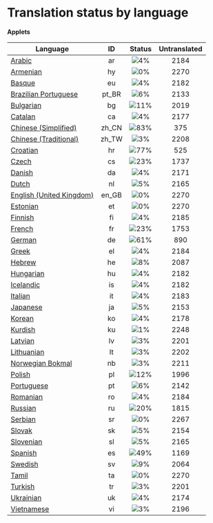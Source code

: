 # Translation status by language
**Applets**

Language | ID | Status | Untranslated
---------|:--:|:------:|:-----------:
[Arabic](language-status/ar.md) | ar |  ![4%](http://progressed.io/bar/4) | 2184
[Armenian](language-status/hy.md) | hy |  ![0%](http://progressed.io/bar/0) | 2270
[Basque](language-status/eu.md) | eu |  ![4%](http://progressed.io/bar/4) | 2182
[Brazilian Portuguese](language-status/pt_BR.md) | pt_BR |  ![6%](http://progressed.io/bar/6) | 2133
[Bulgarian](language-status/bg.md) | bg |  ![11%](http://progressed.io/bar/11) | 2019
[Catalan](language-status/ca.md) | ca |  ![4%](http://progressed.io/bar/4) | 2177
[Chinese (Simplified)](language-status/zh_CN.md) | zh_CN |  ![83%](http://progressed.io/bar/83) | 375
[Chinese (Traditional)](language-status/zh_TW.md) | zh_TW |  ![3%](http://progressed.io/bar/3) | 2208
[Croatian](language-status/hr.md) | hr |  ![77%](http://progressed.io/bar/77) | 525
[Czech](language-status/cs.md) | cs |  ![23%](http://progressed.io/bar/23) | 1737
[Danish](language-status/da.md) | da |  ![4%](http://progressed.io/bar/4) | 2171
[Dutch](language-status/nl.md) | nl |  ![5%](http://progressed.io/bar/5) | 2165
[English (United Kingdom)](language-status/en_GB.md) | en_GB |  ![0%](http://progressed.io/bar/0) | 2270
[Estonian](language-status/et.md) | et |  ![0%](http://progressed.io/bar/0) | 2270
[Finnish](language-status/fi.md) | fi |  ![4%](http://progressed.io/bar/4) | 2185
[French](language-status/fr.md) | fr |  ![23%](http://progressed.io/bar/23) | 1753
[German](language-status/de.md) | de |  ![61%](http://progressed.io/bar/61) | 890
[Greek](language-status/el.md) | el |  ![4%](http://progressed.io/bar/4) | 2184
[Hebrew](language-status/he.md) | he |  ![8%](http://progressed.io/bar/8) | 2087
[Hungarian](language-status/hu.md) | hu |  ![4%](http://progressed.io/bar/4) | 2182
[Icelandic](language-status/is.md) | is |  ![4%](http://progressed.io/bar/4) | 2182
[Italian](language-status/it.md) | it |  ![4%](http://progressed.io/bar/4) | 2183
[Japanese](language-status/ja.md) | ja |  ![5%](http://progressed.io/bar/5) | 2153
[Korean](language-status/ko.md) | ko |  ![4%](http://progressed.io/bar/4) | 2178
[Kurdish](language-status/ku.md) | ku |  ![1%](http://progressed.io/bar/1) | 2248
[Latvian](language-status/lv.md) | lv |  ![3%](http://progressed.io/bar/3) | 2201
[Lithuanian](language-status/lt.md) | lt |  ![3%](http://progressed.io/bar/3) | 2202
[Norwegian Bokmal](language-status/nb.md) | nb |  ![3%](http://progressed.io/bar/3) | 2211
[Polish](language-status/pl.md) | pl |  ![12%](http://progressed.io/bar/12) | 1996
[Portuguese](language-status/pt.md) | pt |  ![6%](http://progressed.io/bar/6) | 2142
[Romanian](language-status/ro.md) | ro |  ![4%](http://progressed.io/bar/4) | 2184
[Russian](language-status/ru.md) | ru |  ![20%](http://progressed.io/bar/20) | 1815
[Serbian](language-status/sr.md) | sr |  ![0%](http://progressed.io/bar/0) | 2267
[Slovak](language-status/sk.md) | sk |  ![5%](http://progressed.io/bar/5) | 2154
[Slovenian](language-status/sl.md) | sl |  ![5%](http://progressed.io/bar/5) | 2165
[Spanish](language-status/es.md) | es |  ![49%](http://progressed.io/bar/49) | 1169
[Swedish](language-status/sv.md) | sv |  ![9%](http://progressed.io/bar/9) | 2064
[Tamil](language-status/ta.md) | ta |  ![0%](http://progressed.io/bar/0) | 2270
[Turkish](language-status/tr.md) | tr |  ![3%](http://progressed.io/bar/3) | 2201
[Ukrainian](language-status/uk.md) | uk |  ![4%](http://progressed.io/bar/4) | 2174
[Vietnamese](language-status/vi.md) | vi |  ![3%](http://progressed.io/bar/3) | 2196
